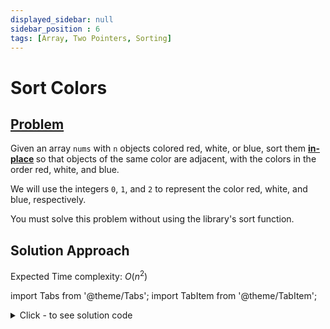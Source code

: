 ```yaml
---
displayed_sidebar: null
sidebar_position : 6
tags: [Array, Two Pointers, Sorting]
---
```


# Sort Colors

## [Problem](https://leetcode.com/problems/sort-colors/)

<p>Given an array <code>nums</code> with <code>n</code> objects colored red, white, or blue, sort them <strong><a href="https://en.wikipedia.org/wiki/In-place_algorithm" target="_blank">in-place</a> </strong>so that objects of the same color are adjacent, with the colors in the order red, white, and blue.</p>

<p>We will use the integers <code>0</code>, <code>1</code>, and <code>2</code> to represent the color red, white, and blue, respectively.</p>

<p>You must solve this problem without using the library&#39;s sort function.</p>

## Solution Approach

Expected Time complexity: $O(n^2)$

import Tabs from '@theme/Tabs';
import TabItem from '@theme/TabItem';

<details><summary>Click - to see solution code</summary>

<Tabs>
<TabItem value="cpp" label="C++">

```cpp
class Solution {
   public:
    void sortColors(vector<int>& arr) {
        int a[] = {0, 0, 0};
        int n = arr.size();
        for (int i = 0; i < n; i++) a[arr[i]]++;
        int j = 0;
        for (int i = 0; i < 3; i++) {
            for (int k = 0; k < a[i]; k++) arr[j++] = i;
        }
    }
};

```
</TabItem>
</Tabs>

</details>
